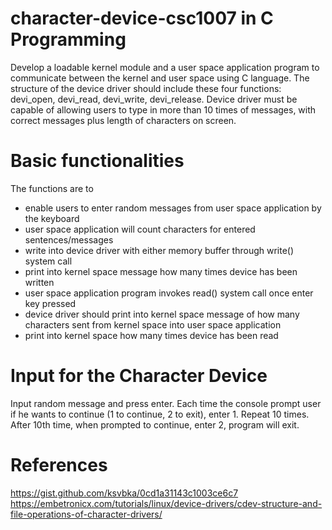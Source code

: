 # character-device-csc1007 in C Programming
Develop a loadable kernel module and a user space application program to communicate between the kernel and user space using C language. The structure of the device driver should include these four functions: devi_open, devi_read, devi_write, devi_release. Device driver must be capable of allowing users to type in more than 10 times of messages, with correct messages plus length of characters on screen. 
# Basic functionalities
The functions are to 
-	enable users to enter random messages from user space application by the keyboard
-	user space application will count characters for entered sentences/messages
-	write into device driver with either memory buffer through write() system call
-	print into kernel space message how many times device has been written
-	user space application program invokes read() system call once enter key pressed
-	device driver should print into kernel space message of how many characters sent from kernel space into user space application
-	print into kernel space how many times device has been read

# Input for the Character Device
Input random message and press enter. Each time the console prompt user if he wants to continue (1 to continue, 2 to exit), enter 1. Repeat 10 times. After 10th time, when prompted to continue, enter 2, program will exit. 

# References
https://gist.github.com/ksvbka/0cd1a31143c1003ce6c7
https://embetronicx.com/tutorials/linux/device-drivers/cdev-structure-and-file-operations-of-character-drivers/
